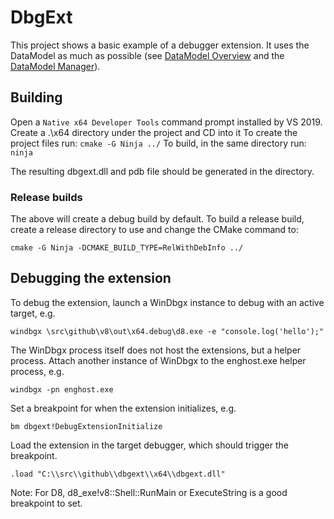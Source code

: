 # DbgExt
This project shows a basic example of a debugger extension. It uses the DataModel
as much as possible (see [DataModel Overview] and the [DataModel Manager]).

## Building

Open a `Native x64 Developer Tools` command prompt installed by VS 2019.
Create a .\x64 directory under the project and CD into it
To create the project files run: `cmake -G Ninja ../`
To build, in the same directory run: `ninja`

The resulting dbgext.dll and pdb file should be generated in the directory.

### Release builds

The above will create a debug build by default. To build a release build, create
a release directory to use and change the CMake command to:

`cmake -G Ninja -DCMAKE_BUILD_TYPE=RelWithDebInfo ../`

## Debugging the extension

To debug the extension, launch a WinDbgx instance to debug with an active target, e.g.

`windbgx \src\github\v8\out\x64.debug\d8.exe -e "console.log('hello');"`

The WinDbgx process itself does not host the extensions, but a helper process.
Attach another instance of WinDbgx to the enghost.exe helper process, e.g.

`windbgx -pn enghost.exe`

Set a breakpoint for when the extension initializes, e.g.

`bm dbgext!DebugExtensionInitialize`

Load the extension in the target debugger, which should trigger the breakpoint.

`.load "C:\\src\\github\\dbgext\\x64\\dbgext.dll"`

Note: For D8, d8_exe!v8::Shell::RunMain or ExecuteString is a good breakpoint to set.

[DataModel Overview]: https://github.com/Microsoft/WinDbg-Libraries/tree/master/DbgModelCppLib
[DataModel Manager]: https://docs.microsoft.com/en-us/windows-hardware/drivers/debugger/data-model-cpp-objects#-the-data-model-manager
